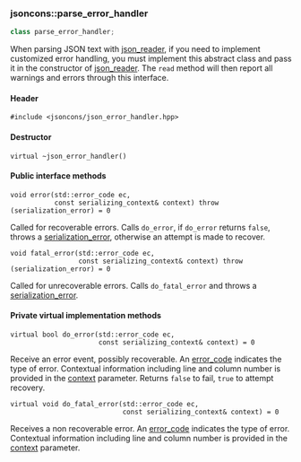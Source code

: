 ### jsoncons::parse_error_handler

```c++
class parse_error_handler;
```

When parsing JSON text with [json_reader](json_reader.md), if you need to implement
customized error handling, you must implement this abstract class
and pass it in the constructor of [json_reader](json_reader.md). The `read` method 
will then report all warnings and errors through this interface.

#### Header

    #include <jsoncons/json_error_handler.hpp>

#### Destructor

    virtual ~json_error_handler()

#### Public interface methods

    void error(std::error_code ec,
               const serializing_context& context) throw (serialization_error) = 0
Called for recoverable errors. Calls `do_error`, if `do_error` returns `false`, throws a [serialization_error](serialization_error.md), otherwise an attempt is made to recover.

    void fatal_error(std::error_code ec,
                     const serializing_context& context) throw (serialization_error) = 0
Called for unrecoverable errors. Calls `do_fatal_error` and throws a [serialization_error](serialization_error.md).

#### Private virtual implementation methods

    virtual bool do_error(std::error_code ec,
                          const serializing_context& context) = 0
Receive an error event, possibly recoverable. An [error_code](json_error_category.md) indicates the type of error. Contextual information including
line and column number is provided in the [context](serializing_context.md) parameter. Returns `false` to fail, `true` to attempt recovery.

    virtual void do_fatal_error(std::error_code ec,
                                const serializing_context& context) = 0
Receives a non recoverable error. An [error_code](json_error_category.md) indicates the type of error. Contextual information including
line and column number is provided in the [context](serializing_context.md) parameter. 
    


